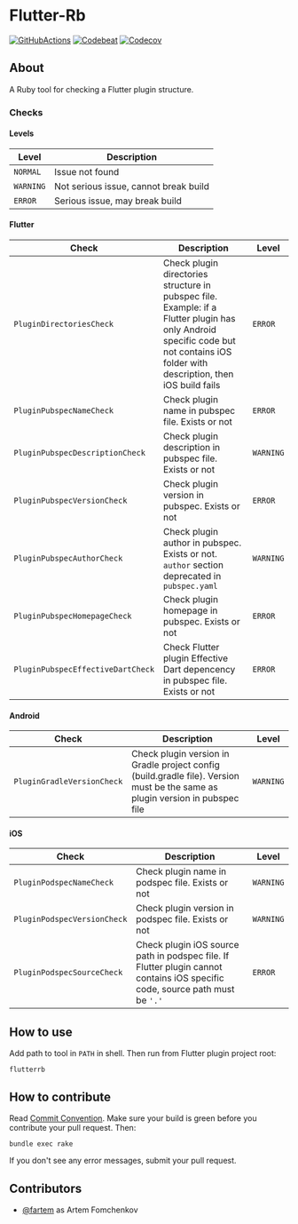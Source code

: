 # Flutter-Rb

[![GitHubActions](https://github.com/fartem/flutter-rb/workflows/Build/badge.svg)](https://github.com/fartem/flutter-rb/actions?query=workflow%3ARuby)
[![Codebeat](https://codebeat.co/badges/9bb32e28-ca86-4cdc-ba66-bda7f989979a)](https://codebeat.co/projects/github-com-fartem-flutter-rb-master)
[![Codecov](https://codecov.io/gh/fartem/flutter-rb/branch/master/graph/badge.svg)](https://codecov.io/gh/fartem/flutter-rb)

## About

A Ruby tool for checking a Flutter plugin structure.

### Checks

#### Levels

| Level | Description |
| --- | --- |
| `NORMAL` | Issue not found |
| `WARNING` | Not serious issue, cannot break build |
| `ERROR` | Serious issue, may break build |

#### Flutter

| Check | Description | Level |
| --- | --- | --- |
| `PluginDirectoriesCheck` | Check plugin directories structure in pubspec file. Example: if a Flutter plugin has only Android specific code but not contains iOS folder with description, then iOS build fails | `ERROR` |
| `PluginPubspecNameCheck` | Check plugin name in pubspec file. Exists or not | `ERROR` |
| `PluginPubspecDescriptionCheck` | Check plugin description in pubspec file. Exists or not | `WARNING` |
| `PluginPubspecVersionCheck` | Check plugin version in pubspec. Exists or not | `ERROR` |
| `PluginPubspecAuthorCheck` | Check plugin author in pubspec. Exists or not. `author` section deprecated in `pubspec.yaml` | `WARNING` |
| `PluginPubspecHomepageCheck` | Check plugin homepage in pubspec. Exists or not | `ERROR` |
| `PluginPubspecEffectiveDartCheck` | Check Flutter plugin Effective Dart depencency in pubspec file. Exists or not | `ERROR` |

#### Android

| Check | Description | Level |
| --- | --- | --- |
| `PluginGradleVersionCheck` | Check plugin version in Gradle project config (build.gradle file). Version must be the same as plugin version in pubspec file | `WARNING` |

#### iOS

| Check | Description | Level |
| --- | --- | --- |
| `PluginPodspecNameCheck` | Check plugin name in podspec file. Exists or not | `WARNING` |
| `PluginPodspecVersionCheck` | Check plugin version in podspec file. Exists or not | `WARNING` |
| `PluginPodspecSourceCheck` | Check plugin iOS source path in podspec file. If Flutter plugin cannot contains iOS specific code, source path must be `'.'` | `ERROR` |

## How to use

Add path to tool in `PATH` in shell. Then run from Flutter plugin project root:

```shell
flutterrb
```

## How to contribute

Read [Commit Convention](https://github.com/fartem/repository-rules/blob/master/commit-convention/COMMIT_CONVENTION.md). Make sure your build is green before you contribute your pull request. Then:

```shell
bundle exec rake
```

If you don't see any error messages, submit your pull request.

## Contributors

- [@fartem](https://github.com/fartem) as Artem Fomchenkov
